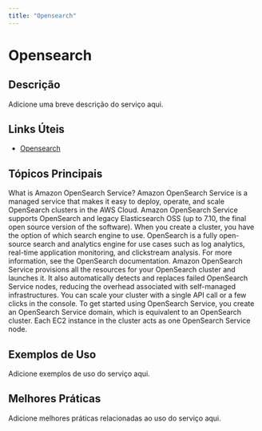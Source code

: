 ```yaml
---
title: "Opensearch"
---
```


# Opensearch

## Descrição

Adicione uma breve descrição do serviço aqui.

## Links Úteis

- [Opensearch](https://docs.aws.amazon.com/opensearch-service/latest/developerguide/what-is.html)

## Tópicos Principais

What is Amazon OpenSearch Service?
Amazon OpenSearch Service is a managed service that makes it easy to deploy, operate, and scale
        OpenSearch clusters in the AWS Cloud. Amazon OpenSearch Service supports OpenSearch and legacy
        Elasticsearch OSS (up to 7.10, the final open source version of the software). When you
        create a cluster, you have the option of which search engine to use.
OpenSearch is a
        fully open-source search and analytics engine for use cases such as log analytics, real-time
        application monitoring, and clickstream analysis. For more information, see the OpenSearch documentation.
Amazon OpenSearch Service provisions
        all the resources for your OpenSearch cluster and launches it. It also automatically
        detects and replaces failed OpenSearch Service nodes, reducing the overhead associated with self-managed
        infrastructures. You can scale your cluster with a single API call or a few clicks in the
        console.
To get started using OpenSearch Service, you create an OpenSearch Service domain,
        which is equivalent to an OpenSearch cluster. Each EC2 instance in
        the cluster acts as one OpenSearch Service node.

## Exemplos de Uso

Adicione exemplos de uso do serviço aqui.

## Melhores Práticas

Adicione melhores práticas relacionadas ao uso do serviço aqui.
